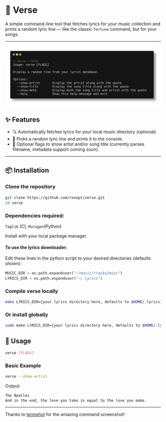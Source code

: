 # 🎵 Verse

A simple command-line tool that fetches lyrics for your music collection and prints a random lyric line — like the classic `fortune` command, but for your songs.

---

![Options](https://github.com/rexept/verse/blob/master/assets/options.png?raw=true)

## ✨ Features

- 🔍 Automatically fetches lyrics for your local music directory (optional).
- 🎲 Picks a random lyric line and prints it to the console.
- 🎤 Optional flags to show artist and/or song title (currently parses filename, metadata support coming soon).

---

## 📦 Installation

### Clone the repository

```bash
git clone https://github.com/rexept/verse.git
cd verse
```

### Dependencies required:
`Taglib` (C), `Mutagen`(Python)

Install with your local package manager.

#### To use the lyrics downloader:
Edit these lines in the python script to your desired directories (defaults shown):

```python
MUSIC_DIR = os.path.expanduser("~/music/tracks/misc")
LYRICS_DIR = os.path.expanduser("~/.lyrics")
```

### Compile verse locally

```bash
make LYRICS_DIR={your lyrics directory here, defaults to $HOME/.lyrics}
```
### Or install globally

```bash
sudo make LYRICS_DIR={your lyrics directory here, defaults to $HOME/.lyrics} install
```
## 🚀 Usage

```bash
verse [FLAGS]
```

### Basic Example

```bash
verse --show-artist
```

Output:
```
The Beatles
And in the end, the love you take is equal to the love you make.
```

---

Thanks to [termshot](https://github.com/homeport/termshot) for the amazing command screenshot!

